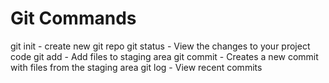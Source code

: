 # Git Commands

git init - create new git repo
git status - View the changes to your project code
git add - Add files to staging area
git commit - Creates a new commit with files from the staging area
git log - View recent commits